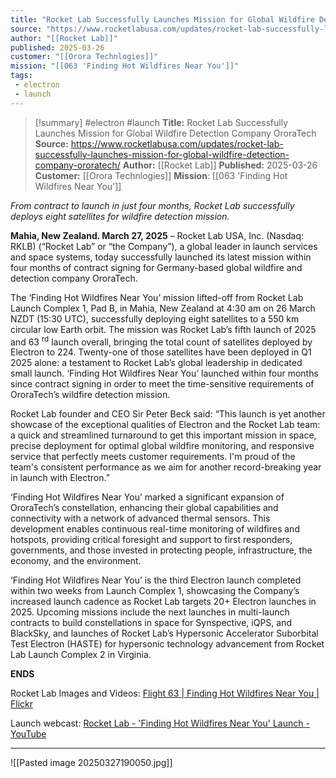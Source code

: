 ```yaml
---
title: "Rocket Lab Successfully Launches Mission for Global Wildfire Detection Company OroraTech"
source: "https://www.rocketlabusa.com/updates/rocket-lab-successfully-launches-mission-for-global-wildfire-detection-company-ororatech/"
author: "[[Rocket Lab]]"
published: 2025-03-26
customer: "[[Orora Technlogies]]"
mission: "[[063 'Finding Hot Wildfires Near You']]"
tags:
 - electron
 - launch
---
```

>[!summary]
#electron #launch
**Title:** Rocket Lab Successfully Launches Mission for Global Wildfire Detection Company OroraTech
**Source:** https://www.rocketlabusa.com/updates/rocket-lab-successfully-launches-mission-for-global-wildfire-detection-company-ororatech/
**Author:** [[Rocket Lab]]
**Published:** 2025-03-26
**Customer:** [[Orora Technlogies]]
**Mission**: [[063 'Finding Hot Wildfires Near You']]

*From contract to launch in just four months, Rocket Lab successfully deploys eight satellites for wildfire detection mission.*

**Mahia, New Zealand. March 27, 2025** – Rocket Lab USA, Inc. (Nasdaq: RKLB) (“Rocket Lab” or “the Company”), a global leader in launch services and space systems, today successfully launched its latest mission within four months of contract signing for Germany-based global wildfire and detection company OroraTech.

The ‘Finding Hot Wildfires Near You’ mission lifted-off from Rocket Lab Launch Complex 1, Pad B, in Mahia, New Zealand at 4:30 am on 26 March NZDT (15:30 UTC), successfully deploying eight satellites to a 550 km circular low Earth orbit. The mission was Rocket Lab’s fifth launch of 2025 and 63 <sup>rd</sup> launch overall, bringing the total count of satellites deployed by Electron to 224. Twenty-one of those satellites have been deployed in Q1 2025 alone: a testament to Rocket Lab’s global leadership in dedicated small launch. ‘Finding Hot Wildfires Near You’ launched within four months since contract signing in order to meet the time-sensitive requirements of OroraTech’s wildfire detection mission.

Rocket Lab founder and CEO Sir Peter Beck said: “This launch is yet another showcase of the exceptional qualities of Electron and the Rocket Lab team: a quick and streamlined turnaround to get this important mission in space, precise deployment for optimal global wildfire monitoring, and responsive service that perfectly meets customer requirements. I'm proud of the team's consistent performance as we aim for another record-breaking year in launch with Electron.”

‘Finding Hot Wildfires Near You’ marked a significant expansion of OroraTech’s constellation, enhancing their global capabilities and connectivity with a network of advanced thermal sensors. This development enables continuous real-time monitoring of wildfires and hotspots, providing critical foresight and support to first responders, governments, and those invested in protecting people, infrastructure, the economy, and the environment.

‘Finding Hot Wildfires Near You’ is the third Electron launch completed within two weeks from Launch Complex 1, showcasing the Company’s increased launch cadence as Rocket Lab targets 20+ Electron launches in 2025. Upcoming missions include the next launches in multi-launch contracts to build constellations in space for Synspective, iQPS, and BlackSky, and launches of Rocket Lab’s Hypersonic Accelerator Suborbital Test Electron (HASTE) for hypersonic technology advancement from Rocket Lab Launch Complex 2 in Virginia.

**ENDS**

Rocket Lab Images and Videos: [Flight 63 | Finding Hot Wildfires Near You | Flickr](https://www.flickr.com/photos/rocketlab/albums/72177720324521285)

Launch webcast: [Rocket Lab - 'Finding Hot Wildfires Near You' Launch - YouTube](https://www.youtube.com/watch?v=M-ozUCTeDFE)

---

![[Pasted image 20250327190050.jpg]]
